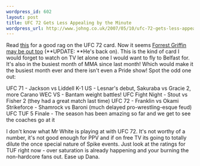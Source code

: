 ```yaml
--- 
wordpress_id: 602
layout: post
title: UFC 72 Gets Less Appealing by the Minute
wordpress_url: http://www.johng.co.uk/2007/05/10/ufc-72-gets-less-appealing-by-the-minute/
---
```

Read <a href="http://www.mad-squabbles.com/2007/05/ufc72-no-longer-on-spike-tv.html">this</a> for a good rag on the UFC 72 card. Now it seems <a href="http://www.fightopinion.com/2007/05/09/thursday-trash-talk-boxing-is-cash-money/">Forrest Griffin may be out too</a> (**UPDATE: **He's back on). This is the kind of card I would forget to watch on TV let alone one I would want to fly to Belfast for. It's also in the busiest month of MMA since last month! Which would make it the busiest month ever and there isn't even a Pride show! Spot the odd one out:

UFC 71 - Jackson vs Liddell
K-1 US - Lesnar's debut, Sakuraba vs Gracie 2, more Carano
WEC VS - Bantam weight battles!
UFC Fight Night - Stout vs Fisher 2 (they had a great match last time)
UFC 72 - Franklin vs Okami
Strikeforce - Shamrock vs Baroni (much delayed pro-wrestling-esque feud)
UFC TUF 5 Finale - The season has been amazing so far and we get to see the coaches go at it

I don't know what Mr White is playing at with UFC 72. It's not worthy of a number, it's not good enough for PPV and if on free TV its going to totally dilute the once special nature of Spike events. Just look at the ratings for TUF right now - over saturation is already happening and your burning the non-hardcore fans out. Ease up Dana.
